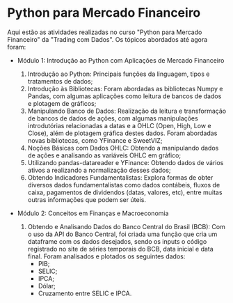 # Python para Mercado Financeiro

Aqui estão as atividades realizadas no curso "Python para Mercado Financeiro" da "Trading com Dados".
Os tópicos abordados até agora foram:

- Módulo 1: Introdução ao Python com Aplicações de Mercado Financeiro
    1) Introdução ao Python: Principais funções da linguagem, tipos e tratamentos de dados;
    2) Introdução às Bibliotecas: Foram abordadas as bibliotecas Numpy e Pandas, com algumas aplicações como leitura de bancos de dados e plotagem de gráficos;
    3) Manipulando Banco de Dados: Realização da leitura e transformação de bancos de dados de ações, com algumas manipulações introdutórias relacionadas a datas e a OHLC (Open, High, Low e Close), além de plotagem gráfica destes dados. Foram abordadas novas bibliotecas, como YFinance e SweetVIZ;
    4) Noções Básicas com Dados OHLC: Obtendo a manipulando dados de ações e analisando as variáveis OHLC em gráfico;
    5) Utilizando pandas-datareader e YFinance: Obtendo dados de vários ativos a realizando a normalização desses dados;
    6) Obtendo Indicadores Fundamentalistas: Explora formas de obter diversos dados fundamentalistas como dados contábeis, fluxos de caixa, pagamentos de dividendos (datas, valores, etc), entre muitas outras informações que podem ser úteis.

 
- Módulo 2: Conceitos em Finanças e Macroeconomia
    1) Obtendo e Analisando Dados do Banco Central do Brasil (BCB): Com o uso da API do Banco Central, foi criada uma função que cria um dataframe com os dados desejados, sendo os inputs o código registrado no site de séries temporais do BCB, data inicial e data final. Foram analisados e plotados os seguintes dados:
        - PIB;
        - SELIC;
        - IPCA;
        - Dólar;
        - Cruzamento entre SELIC e IPCA.

      


